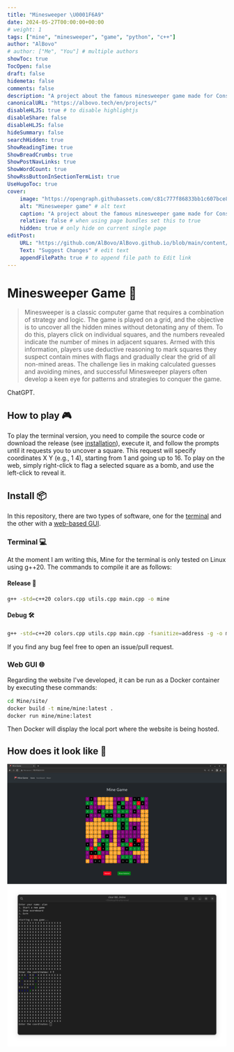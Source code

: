 ```yaml
---
title: "Minesweeper \U0001F6A9"
date: 2024-05-27T00:00:00+00:00
# weight: 1
tags: ["mine", "minesweeper", "game", "python", "c++"]
author: "AlBovo"
# author: ["Me", "You"] # multiple authors
showToc: true
TocOpen: false
draft: false
hidemeta: false
comments: false
description: "A project about the famous minesweeper game made for Console or Web GUI."
canonicalURL: "https://albovo.tech/en/projects/"
disableHLJS: true # to disable highlightjs
disableShare: false
disableHLJS: false
hideSummary: false
searchHidden: true
ShowReadingTime: true
ShowBreadCrumbs: true
ShowPostNavLinks: true
ShowWordCount: true
ShowRssButtonInSectionTermList: true
UseHugoToc: true
cover:
    image: "https://opengraph.githubassets.com/c81c777f86833bb1c607bce8b7ff26ec2a22d3daccbaeab7e35bc1739dd99c69/AlBovo/Mine" # image path/url
    alt: "Minesweeper game" # alt text
    caption: "A project about the famous minesweeper game made for Console or Web GUI." # display caption under cover
    relative: false # when using page bundles set this to true
    hidden: true # only hide on current single page
editPost:
    URL: "https://github.com/AlBovo/AlBovo.github.io/blob/main/content/en"
    Text: "Suggest Changes" # edit text
    appendFilePath: true # to append file path to Edit link
---
```

# Minesweeper Game 🚩
> Minesweeper is a classic computer game that requires a combination of strategy and logic. The game is played on a grid, and the objective is to uncover all the hidden mines without detonating any of them. To do this, players click on individual squares, and the numbers revealed indicate the number of mines in adjacent squares. Armed with this information, players use deductive reasoning to mark squares they suspect contain mines with flags and gradually clear the grid of all non-mined areas. The challenge lies in making calculated guesses and avoiding mines, and successful Minesweeper players often develop a keen eye for patterns and strategies to conquer the game.

ChatGPT.

## How to play 🎮
To play the terminal version, you need to compile the source code or download the release (see [installation](#install-)), execute it, and follow the prompts until it requests you to uncover a square.
This request will specify coordinates X Y (e.g., 1 4), starting from 1 and going up to 16. 
To play on the web, simply right-click to flag a selected square as a bomb, and use the left-click to reveal it.

## Install 📦
In this repository, there are two types of software, one for the [terminal](#terminal-) and the other with a [web-based GUI](#web-gui-).

### Terminal 💻
At the moment I am writing this, Mine for the terminal is only tested on Linux using g++20. The commands to compile it are as follows:

#### Release 🚀
```bash
g++ -std=c++20 colors.cpp utils.cpp main.cpp -o mine
```

#### Debug 🛠️
```bash
g++ -std=c++20 colors.cpp utils.cpp main.cpp -fsanitize=address -g -o mine
```
If you find any bug feel free to open an issue/pull request.

### Web GUI 🌐
Regarding the website I've developed, it can be run as a Docker container by executing these commands:
```bash
cd Mine/site/
docker build -t mine/mine:latest .
docker run mine/mine:latest
```
Then Docker will display the local port where the website is being hosted.

## How does it look like 👀
![web gui](/screenWeb.png)
![console](/screenTerminal.png)